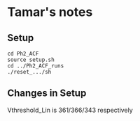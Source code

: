 # Tamar's notes

## Setup

```shell
cd Ph2_ACF
source setup.sh
cd ../Ph2_ACF_runs
./reset_.../sh
```
## Changes in Setup
Vthreshold_Lin is 361/366/343 respectively